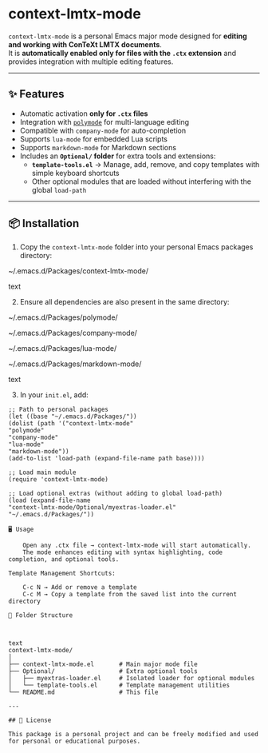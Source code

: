 # context-lmtx-mode

`context-lmtx-mode` is a personal Emacs major mode designed for **editing and working with ConTeXt LMTX documents**.  
It is **automatically enabled only for files with the `.ctx` extension** and provides integration with multiple editing features.

---

## ✨ Features

- Automatic activation **only for `.ctx` files**
- Integration with [`polymode`](https://github.com/polymode/polymode) for multi-language editing
- Compatible with `company-mode` for auto-completion
- Supports `lua-mode` for embedded Lua scripts
- Supports `markdown-mode` for Markdown sections
- Includes an **`Optional/` folder** for extra tools and extensions:
  - **`template-tools.el`** → Manage, add, remove, and copy templates with simple keyboard shortcuts
  - Other optional modules that are loaded without interfering with the global `load-path`

---

## 📦 Installation

1. Copy the `context-lmtx-mode` folder into your personal Emacs packages directory:  

~/.emacs.d/Packages/context-lmtx-mode/

        

text

2. Ensure all dependencies are also present in the same directory:  

~/.emacs.d/Packages/polymode/

~/.emacs.d/Packages/company-mode/

~/.emacs.d/Packages/lua-mode/

~/.emacs.d/Packages/markdown-mode/

        

text

3. In your `init.el`, add:

```elisp
;; Path to personal packages
(let ((base "~/.emacs.d/Packages/"))
(dolist (path '("context-lmtx-mode"
"polymode"
"company-mode"
"lua-mode"
"markdown-mode"))
(add-to-list 'load-path (expand-file-name path base))))

;; Load main module
(require 'context-lmtx-mode)

;; Load optional extras (without adding to global load-path)
(load (expand-file-name
"context-lmtx-mode/Optional/myextras-loader.el"
"~/.emacs.d/Packages/"))

🖥️ Usage

    Open any .ctx file → context-lmtx-mode will start automatically.
    The mode enhances editing with syntax highlighting, code completion, and optional tools.

Template Management Shortcuts:

    C-c N → Add or remove a template
    C-c M → Copy a template from the saved list into the current directory

📂 Folder Structure

        

text
context-lmtx-mode/
│
├── context-lmtx-mode.el       # Main major mode file
├── Optional/                  # Extra optional tools
│   ├── myextras-loader.el     # Isolated loader for optional modules
│   └── template-tools.el      # Template management utilities
└── README.md                  # This file

---

## 📜 License

This package is a personal project and can be freely modified and used for personal or educational purposes.


